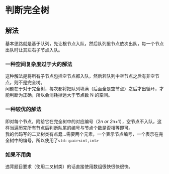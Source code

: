 # 判断完全树

## 解法

基本思路就是基于队列，先让根节点入队，然后队列里节点依次出队，每一个节点出队时让其左右子节点入队。

### 一种空间复杂度过于大的解法

这种解法是将所有子节点包括空节点都入队，然后若队列中空节点之后有非空节点，则不是完全树。  
问题在于对于完全树，每次都将把队列填满（后面全是空节点）之后才出循环，才能判断为正确，所以会消耗掉远大于节点数 N 的空间。

### 一种较优的解法

即对每个节点，附给它在完全树中的对应编号（2*n or 2*n+1），空节点不入队，这样当遍历完所有节点后判断队尾的编号与节点个数是否相等即可。  
我的代码写的二叉树类有点蠢...需要两个元素，一个表示节点编号，一个表示在完全树中的编号，所以使用了`std::pair<int,int>`

### 如果不用类

违背题目要求（使用二叉树类）的话直接使用数组很快很快很快。